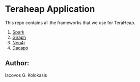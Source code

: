 # Teraheap Application

This repo contains all the frameworks that we use for TeraHeap.
1. [Spark](./spark/)
2. [Giraph](./giraph)
2. [Neo4j](./giraph)
3. [Dacapo](./dacapo)

## Author:
Iacovos G. Kolokasis
